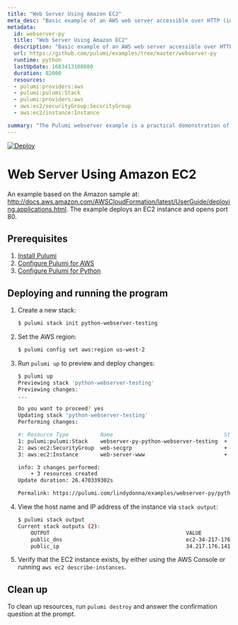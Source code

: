 ```yaml
---
title: "Web Server Using Amazon EC2"
meta_desc: "Basic example of an AWS web server accessible over HTTP (in Python!)"
metadata:
  id: webserver-py
  title: "Web Server Using Amazon EC2"
  description: "Basic example of an AWS web server accessible over HTTP (in Python!)"
  url: https://github.com/pulumi/examples/tree/master/webserver-py
  runtime: python
  lastUpdate: 1683413108000
  duration: 82000
  resources:
  - pulumi:providers:aws
  - pulumi:pulumi:Stack
  - pulumi:providers:aws
  - aws:ec2/securityGroup:SecurityGroup
  - aws:ec2/instance:Instance

summary: "The Pulumi webserver example is a practical demonstration of deploying an infrastructure-as-code workload to a cloud provider. It uses the Python programming language and the AWS cloud provider to deploy a basic web server with a publicly-available URL. The example covers setup of the server environment, creation of the EC2 instance, and configuration of the security groups. The end result is a functioning web server for public use, demonstrating how Pulumi can be used to deploy scalable cloud-based solutions using code."
---
```


[![Deploy](https://get.pulumi.com/new/button.svg)](https://app.pulumi.com/new?template=https://github.com/pulumi/examples/blob/master/aws-py-webserver/README.md)

# Web Server Using Amazon EC2

An example based on the Amazon sample at:
http://docs.aws.amazon.com/AWSCloudFormation/latest/UserGuide/deploying.applications.html. The example deploys an EC2 instance and opens port 80. 

## Prerequisites

1. [Install Pulumi](https://www.pulumi.com/docs/get-started/install/)
1. [Configure Pulumi for AWS](https://www.pulumi.com/docs/intro/cloud-providers/aws/setup/)
1. [Configure Pulumi for Python](https://www.pulumi.com/docs/intro/languages/python/)

## Deploying and running the program

1. Create a new stack:

    ```bash
    $ pulumi stack init python-webserver-testing
    ```

1. Set the AWS region:

    ```bash
    $ pulumi config set aws:region us-west-2
    ```

1. Run `pulumi up` to preview and deploy changes:

    ```bash
    $ pulumi up
    Previewing stack 'python-webserver-testing'
    Previewing changes:
    ...

    Do you want to proceed? yes
    Updating stack 'python-webserver-testing'
    Performing changes:

    #: Resource Type          Name                                   Status     Extra Info
    1: pulumi:pulumi:Stack    webserver-py-python-webserver-testing  + created  
    2: aws:ec2:SecurityGroup  web-secgrp                             + created  
    3: aws:ec2:Instance       web-server-www                         + created  

    info: 3 changes performed:
        + 3 resources created
    Update duration: 26.470339302s

    Permalink: https://pulumi.com/lindydonna/examples/webserver-py/python-webserver-testing/updates/1
    ```

1. View the host name and IP address of the instance via `stack output`:

    ```bash
    $ pulumi stack output
    Current stack outputs (2):
        OUTPUT                                           VALUE
        public_dns                                       ec2-34-217-176-141.us-west-2.compute.amazonaws.com
        public_ip                                        34.217.176.141
    ```

1.  Verify that the EC2 instance exists, by either using the AWS Console or running `aws ec2 describe-instances`.

## Clean up

To clean up resources, run `pulumi destroy` and answer the confirmation question at the prompt.

